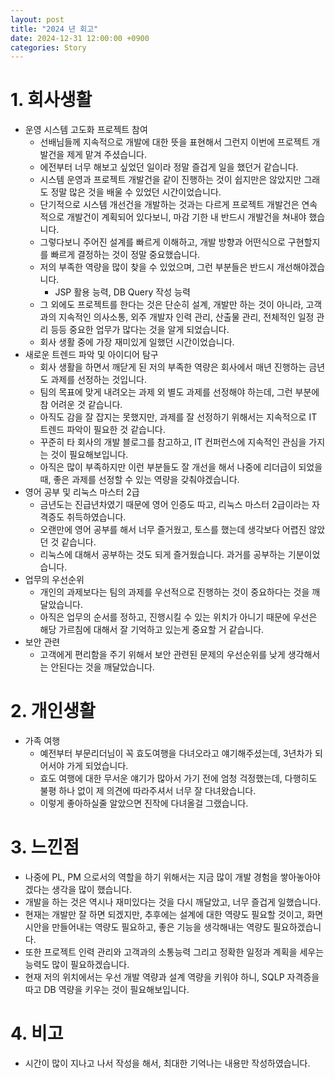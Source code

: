 ```yaml
---
layout: post
title: "2024 년 회고"
date: 2024-12-31 12:00:00 +0900
categories: Story
---
```


# 1. 회사생활

- 운영 시스템 고도화 프로젝트 참여
  - 선배님들께 지속적으로 개발에 대한 뜻을 표현해서 그런지 이번에 프로젝트 개발건을 제게 맡겨 주셨습니다.
  - 에전부터 너무 해보고 싶었던 일이라 정말 즐겁게 일을 했던거 같습니다.
  - 시스템 운영과 프로젝트 개발건을 같이 진행하는 것이 쉽지만은 않았지만 그래도 정말 많은 것을 배울 수 있었던 시간이었습니다.
  - 단기적으로 시스템 개선건을 개발하는 것과는 다르게 프로젝트 개발건은 연속적으로 개발건이 계획되어 있다보니, 마감 기한 내 반드시 개발건을 쳐내야 했습니다.
  - 그렇다보니 주어진 설계를 빠르게 이해하고, 개발 방향과 어떤식으로 구현할지를 빠르게 결정하는 것이 정말 중요했습니다.
  - 저의 부족한 역량을 많이 찾을 수 있었으며, 그런 부분들은 반드시 개선해야겠습니다.
    - JSP 활용 능력, DB Query 작성 능력
  - 그 외에도 프로젝트를 한다는 것은 단순히 설계, 개발만 하는 것이 아니라, 고객과의 지속적인 의사소통, 외주 개발자 인력 관리, 산출물 관리, 전체적인 일정 관리 등등 중요한 업무가 많다는 것을 알게 되었습니다.
  - 회사 생활 중에 가장 재미있게 일했던 시간이었습니다.
- 새로운 트렌드 파악 및 아이디어 탐구
  - 회사 생활을 하면서 깨닫게 된 저의 부족한 역량은 회사에서 매년 진행하는 금년도 과제를 선정하는 것입니다.
  - 팀의 목표에 맞게 내려오는 과제 외 별도 과제를 선정해야 하는데, 그런 부분에 참 어려운 것 같습니다.
  - 아직도 감을 잘 잡지는 못했지만, 과제를 잘 선정하기 위해서는 지속적으로 IT 트렌드 파악이 필요한 것 같습니다.
  - 꾸준히 타 회사의 개발 블로그를 참고하고, IT 컨퍼런스에 지속적인 관심을 가지는 것이 필요해보입니다.
  - 아직은 많이 부족하지만 이런 부분들도 잘 개선을 해서 나중에 리더급이 되었을 때, 좋은 과제를 선정할 수 있는 역량을 갖춰야겠습니다.
- 영어 공부 및 리눅스 마스터 2급
  - 금년도는 진급년차였기 때문에 영어 인증도 따고, 리눅스 마스터 2급이라는 자격증도 취득하였습니다.
  - 오랜만에 영어 공부를 해서 너무 즐거웠고, 토스를 했는데 생각보다 어렵진 않았던 것 같습니다.
  - 리눅스에 대해서 공부하는 것도 되게 즐거웠습니다. 과거를 공부하는 기분이었습니다.
- 업무의 우선순위
  - 개인의 과제보다는 팀의 과제를 우선적으로 진행하는 것이 중요하다는 것을 깨달았습니다.
  - 아직은 업무의 순서를 정하고, 진행시킬 수 있는 위치가 아니기 때문에 우선은 해당 가르침에 대해서 잘 기억하고 있는게 중요할 거 같습니다.
- 보안 관련
  - 고객에게 편리함을 주기 위해서 보안 관련된 문제의 우선순위를 낮게 생각해서는 안된다는 것을 깨달았습니다.

# 2. 개인생활

- 가족 여행
  - 예전부터 부문리더님이 꼭 효도여행을 다녀오라고 얘기해주셨는데, 3년차가 되어서야 가게 되었습니다.
  - 효도 여행에 대한 무서운 얘기가 많아서 가기 전에 엄청 걱정했는데, 다행히도 불평 하나 없이 제 의견에 따라주셔서 너무 잘 다녀왔습니다.
  - 이렇게 좋아하실줄 알았으면 진작에 다녀올걸 그랬습니다.

# 3. 느낀점

- 나중에 PL, PM 으로서의 역할을 하기 위해서는 지금 많이 개발 경험을 쌓아놓아야겠다는 생각을 많이 했습니다.
- 개발을 하는 것은 역시나 재미있다는 것을 다시 깨달았고, 너무 즐겁게 일했습니다.
- 현재는 개발만 잘 하면 되겠지만, 추후에는 설계에 대한 역량도 필요할 것이고, 화면 시안을 만들어내는 역량도 필요하고, 좋은 기능을 생각해내는 역량도 필요하겠습니다.
- 또한 프로젝트 인력 관리와 고객과의 소통능력 그리고 정확한 일정과 계획을 세우는 능력도 많이 필요하겠습니다.
- 현재 저의 위치에서는 우선 개발 역량과 설계 역량을 키워야 하니, SQLP 자격증을 따고 DB 역량을 키우는 것이 필요해보입니다.

# 4. 비고

- 시간이 많이 지나고 나서 작성을 해서, 최대한 기억나는 내용만 작성하였습니다.

